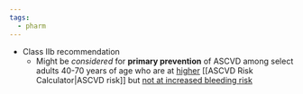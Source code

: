```yaml
---
tags:
  - pharm
---
```

- Class IIb recommendation
	- Might be *considered* for **primary prevention** of ASCVD among select adults 40-70 years of age who are at <u>higher</u> [[ASCVD Risk Calculator|ASCVD risk]] but <u>not at increased bleeding risk</u>